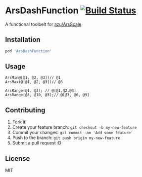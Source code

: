 # ArsDashFunction [![Build Status](https://travis-ci.org/azu/ArsDashFunction.svg)](https://travis-ci.org/azu/ArsDashFunction)

A functional toolbelt for [azu/ArsScale](https://github.com/azu/ArsScale "azu/ArsScale").

## Installation

``` sh
pod 'ArsDashFunction'
```

## Usage

``` objc
ArsMin@[@1, @2, @3])// @1
ArsMax(@[@1, @2, @3])// @3

ArsRange(@1, @3); // @[@1,@2,@3]
ArsRange(@3, @10, @3);// @[@3, @6, @9]
```

## Contributing

1. Fork it!
2. Create your feature branch: `git checkout -b my-new-feature`
3. Commit your changes: `git commit -am 'Add some feature'`
4. Push to the branch: `git push origin my-new-feature`
5. Submit a pull request :D

## License

MIT
